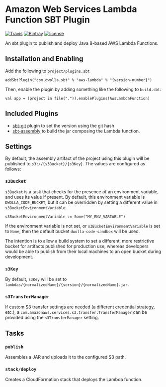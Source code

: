 # Amazon Web Services Lambda Function SBT Plugin

[![Travis](https://img.shields.io/travis/Dwolla/sbt-aws-lambda.svg?style=flat-square)](https://travis-ci.org/Dwolla/sbt-aws-lambda)
[![Bintray](https://img.shields.io/bintray/v/dwolla/sbt-plugins/aws-lambda.svg?style=flat-square)](https://bintray.com/dwolla/sbt-plugins/aws-lambda/view)
[![license](https://img.shields.io/github/license/Dwolla/sbt-aws-lambda.svg?style=flat-square)]()

An sbt plugin to publish and deploy Java 8-based AWS Lambda Functions.

## Installation and Enabling

Add the following to `project/plugins.sbt`

    addSbtPlugin("com.dwolla.sbt" % "aws-lambda" % "{version-number}")

Then, enable the plugin by adding something like the following to `build.sbt`:

    val app = (project in file(".")).enablePlugins(AwsLambdaFunction)

## Included Plugins

- [sbt-git](https://github.com/sbt/sbt-git) plugin to set the version using the git hash
- [sbt-assembly]() to build the jar composing the Lambda function.

## Settings

By default, the assembly artifact of the project using this plugin will be published to `s3://{s3Bucket}/{s3Key}`. The values are configured as follows:

### `s3Bucket`

`s3Bucket` is a task that checks for the presence of an environment variable, and uses its value if present. By default, this environment variable is `DWOLLA_CODE_BUCKET`, but it can be overridden by setting a different value in `s3BucketEnvironmentVariable`:

```
s3BucketEnvironmentVariable := Some("MY_ENV_VARIABLE")
```

If the environment variable is not set, or `s3BucketEnvironmentVariable` is set to `None`, then the default bucket `dwolla-code-sandbox` will be used.

The intention is to allow a build system to set a different, more restrictive bucket for artifacts published for production use, whereas developers would be able to publish from their local machines to an open bucket during development.

### `s3Key`

By default, `s3Key` will be set to `lambdas/{normalizedName}/{version}/{normalizedName}.jar`.

### `s3TransferManager`

If custom S3 transfer settings are needed (a different credential strategy, etc.), a `com.amazonaws.services.s3.transfer.TransferManager` can be provided using the `s3TransferManager` setting.

## Tasks

### `publish`

Assembles a JAR and uploads it to the configured S3 path.

### `stack/deploy`

Creates a CloudFormation stack that deploys the Lambda function.
